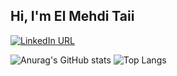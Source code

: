 <h2>Hi, I'm El Mehdi Taii</h2>

<p dir="auto"><a href="https://www.linkedin.com/in/le-mehdi/" rel="nofollow"><img src="https://camo.githubusercontent.com/0bfab11be8684b119d4b9d0415d4eb2b3b3ab49a1db7a56cf8f5f8e043b69f56/68747470733a2f2f696d672e736869656c64732e696f2f7374617469632f76313f636f6c6f723d626c7565266c6162656c3d6c696e6b6564696e266c6f676f3d6c696e6b6564696e266c6f676f436f6c6f723d7768697465267374796c653d666f722d7468652d6261646765266d6573736167653d436f6e6e656374" alt="LinkedIn URL" data-canonical-src="https://img.shields.io/static/v1?color=blue&amp;label=linkedin&amp;logo=linkedin&amp;logoColor=white&amp;style=for-the-badge&amp;message=Connect" style="max-width: 100%;"></a></p>


![Anurag's GitHub stats](https://github-readme-stats.vercel.app/api?username=ElMehdiTaii&show_icons=true&theme=transparent)
![Top Langs](https://github-readme-stats.vercel.app/api/top-langs/?username=ElMehdiTaii&hide_progress=true)
